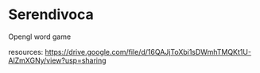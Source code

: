 # Serendivoca
Opengl word game

resources: https://drive.google.com/file/d/16QAJjToXbi1sDWmhTMQKt1U-AlZmXGNy/view?usp=sharing

